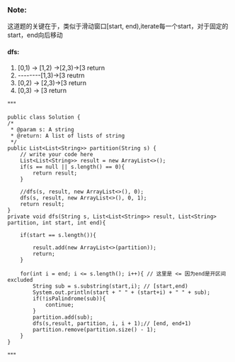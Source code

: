 ### Note:
这道题的关键在于，类似于滑动窗口[start, end),iterate每一个start，对于固定的start，end向后移动

#### dfs:

  1. [0,1) -> [1,2) ->[2,3)->[3 return
  2. --------[1,3)->[3 reutrn 
  3. [0,2) -> [2,3)->[3 return 
  4. [0,3) -> [3 return

"""

    public class Solution {
    /*
     * @param s: A string
     * @return: A list of lists of string
     */
    public List<List<String>> partition(String s) {
        // write your code here
        List<List<String>> result = new ArrayList<>();
        if(s == null || s.length() == 0){
            return result;
        }
        
        //dfs(s, result, new ArrayList<>(), 0);
        dfs(s, result, new ArrayList<>(), 0, 1);
        return result;
    }
    private void dfs(String s, List<List<String>> result, List<String> partition, int start, int end){
        
        if(start == s.length()){

            result.add(new ArrayList<>(partition));
            return;
        }

        for(int i = end; i <= s.length(); i++){ // 这里是 <= 因为end是开区间excluded
            String sub = s.substring(start,i); // [start,end)
            System.out.println(start + " " + (start+i) + " " + sub);
            if(!isPalindrome(sub)){
                continue;
            }
            partition.add(sub);
            dfs(s,result, partition, i, i + 1);// [end, end+1)
            partition.remove(partition.size() - 1);
        }
    }
    
"""
